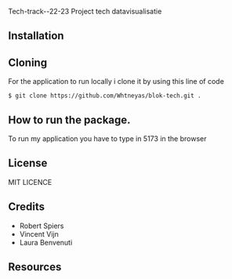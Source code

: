 Tech-track--22-23
Project tech datavisualisatie


## Installation


## Cloning
 For the application to run locally i clone it by using this line of code 

`$ git clone https://github.com/Whtneyas/blok-tech.git .`


## How to run the package. 
 To run my application you have to type in 5173 in the browser 

## License
MIT LICENCE 

## Credits
 - Robert Spiers  
 - Vincent Vijn
 - Laura Benvenuti
 

## Resources 

      
  
 

 
  
  







    



















